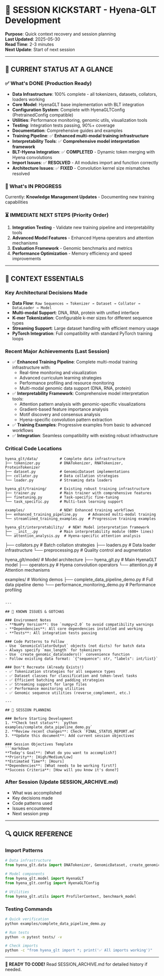 # 🚀 SESSION KICKSTART - Hyena-GLT Development

**Purpose**: Quick context recovery and session planning  
**Last Updated**: 2025-05-30  
**Read Time**: 2-3 minutes  
**Next Update**: Start of next session

---

## 🎯 CURRENT STATUS AT A GLANCE

### ✅ What's DONE (Production Ready)
- **Data Infrastructure**: 100% complete - all tokenizers, datasets, collators, loaders working
- **Core Model**: HyenaGLT base implementation with BLT integration
- **Configuration System**: Complete with HyenaGLTConfig (PretrainedConfig compatible)
- **Utilities**: Performance monitoring, genomic utils, visualization tools
- **Testing**: Integration tests passing, 90%+ coverage
- **Documentation**: Comprehensive guides and examples
- **Training Pipeline**: ✅ **Enhanced multi-modal training infrastructure** 
- **Interpretability Tools**: ✅ **Comprehensive model interpretation framework**
- **BLT-Hyena Integration**: ✅ **COMPLETED** - Dynamic token merging with Hyena convolutions
- **Import Issues**: ✅ **RESOLVED** - All modules import and function correctly
- **Architecture Issues**: ✅ **FIXED** - Convolution kernel size mismatches resolved

### 🔧 What's IN PROGRESS
Currently: **Knowledge Management Updates** - Documenting new training capabilities

### ⏳ IMMEDIATE NEXT STEPS (Priority Order)
1. **Integration Testing** - Validate new training pipeline and interpretability tools
2. **Advanced Model Features** - Enhanced Hyena operators and attention mechanisms  
3. **Evaluation Framework** - Genomic benchmarks and metrics
4. **Performance Optimization** - Memory efficiency and speed improvements

---

## 🧠 CONTEXT ESSENTIALS

### Key Architectural Decisions Made
- **Data Flow**: `Raw Sequences → Tokenizer → Dataset → Collator → DataLoader → Model`
- **Multi-modal Support**: DNA, RNA, protein with unified interface
- **K-mer Tokenization**: Configurable k-mer sizes for different sequence types
- **Streaming Support**: Large dataset handling with efficient memory usage
- **PyTorch Integration**: Full compatibility with standard PyTorch training loops

### Recent Major Achievements (Last Session)
- ✅ **Enhanced Training Pipeline**: Complete multi-modal training infrastructure with:
  - Real-time monitoring and visualization
  - Advanced curriculum learning strategies
  - Performance profiling and resource monitoring
  - Multi-modal genomic data support (DNA, RNA, protein)
- ✅ **Interpretability Framework**: Comprehensive model interpretation tools:
  - Attention pattern analysis with genomic-specific visualizations
  - Gradient-based feature importance analysis
  - Motif discovery and consensus analysis
  - Hyena-specific convolution pattern extraction
- ✅ **Training Examples**: Progressive examples from basic to advanced workflows
- ✅ **Integration**: Seamless compatibility with existing robust infrastructure

### Critical Code Locations
```
hyena_glt/data/          # Complete data infrastructure
├── tokenizer.py         # DNATokenizer, RNATokenizer, ProteinTokenizer
├── dataset.py           # GenomicDataset implementations
├── collator.py          # Data collation strategies
└── loader.py            # Streaming data loaders

hyena_glt/training/      # Existing robust training infrastructure
├── trainer.py           # Main trainer with comprehensive features
├── finetuning.py        # Task-specific fine-tuning
└── task_specific.py     # Multi-task learning support

examples/                # NEW! Enhanced training workflows
├── enhanced_training_pipeline.py     # Advanced multi-modal training
└── streamlined_training_examples.py  # Progressive training examples

hyena_glt/interpretability/  # NEW! Model interpretation framework
├── __init__.py          # Main interpretability module (600+ lines)
└── attention_analysis.py  # Hyena-specific attention analysis
```  
├── collators.py         # Batch collation strategies
├── loaders.py           # Data loader infrastructure
└── preprocessing.py     # Quality control and augmentation

hyena_glt/model/         # Model architecture
├── hyena_glt.py        # Main HyenaGLT model
├── operators.py        # Hyena convolution operators
└── attention.py        # Attention mechanisms

examples/               # Working demos
├── complete_data_pipeline_demo.py  # Full data pipeline demo
└── performance_monitoring_demo.py  # Performance profiling
```

---

## 🚨 KNOWN ISSUES & GOTCHAS

### Environment Notes
- **NumPy Version**: Use `numpy<2.0` to avoid compatibility warnings
- **Dependencies**: All core dependencies installed and working
- **Tests**: All integration tests passing

### Code Patterns to Follow
- Use `GenomicCollatorOutput` objects (not dicts) for batch data
- Always specify `max_length` for tokenizers
- Use `create_genomic_dataloaders()` convenience function
- Follow existing data format: `{"sequence": str, "labels": int/list}`

### Don't Recreate (Already Exists!)
- ✅ Tokenization strategies for all sequence types
- ✅ Dataset classes for classification and token-level tasks
- ✅ Efficient batching and padding strategies
- ✅ Streaming support for large files
- ✅ Performance monitoring utilities
- ✅ Genomic sequence utilities (reverse_complement, etc.)

---

## 🎯 SESSION PLANNING

### Before Starting Development
1. **Check test status**: `python examples/complete_data_pipeline_demo.py`
2. **Review recent changes**: Check `FINAL_STATUS_REPORT.md`
3. **Update this document**: Add current session objectives

### Session Objectives Template
```markdown
**Today's Goal**: [What do you want to accomplish?]
**Priority**: [High/Medium/Low]
**Estimated Time**: [Hours]
**Dependencies**: [What needs to be working first?]
**Success Criteria**: [How will you know it's done?]
```

### After Session (Update SESSION_ARCHIVE.md)
- What was accomplished
- Key decisions made
- Code patterns used
- Issues encountered
- Next session prep

---

## 🔍 QUICK REFERENCE

### Import Patterns
```python
# Data infrastructure
from hyena_glt.data import DNATokenizer, GenomicDataset, create_genomic_dataloaders

# Model components  
from hyena_glt.model import HyenaGLT
from hyena_glt.config import HyenaGLTConfig

# Utilities
from hyena_glt.utils import ProfilerContext, benchmark_model
```

### Testing Commands
```bash
# Quick verification
python examples/complete_data_pipeline_demo.py

# Run tests
python -m pytest tests/ -v

# Check imports
python -c "from hyena_glt import *; print('✅ All imports working')"
```

---

**🎯 READY TO CODE!** Read SESSION_ARCHIVE.md for detailed history if needed.
